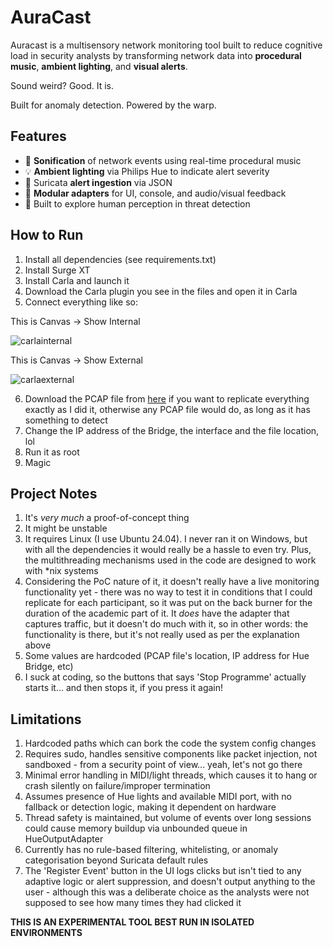 # AuraCast

 Auracast is a multisensory network monitoring tool built to reduce cognitive load in security analysts by transforming network data into **procedural music**, **ambient lighting**, and **visual alerts**.

Sound weird? Good. It is. 

Built for anomaly detection. Powered by the warp.

## Features

- 🎵 **Sonification** of network events using real-time procedural music
- 💡 **Ambient lighting** via Philips Hue to indicate alert severity
- 📜 Suricata **alert ingestion** via JSON
- 🧱 **Modular adapters** for UI, console, and audio/visual feedback
- 🧠 Built to explore human perception in threat detection

## How to Run

1. Install all dependencies (see requirements.txt)
2. Install Surge XT
3. Install Carla and launch it 
4. Download the Carla plugin you see in the files and open it in Carla 
5. Connect everything like so:

  This is Canvas -> Show Internal
  
  ![carlainternal](https://res.cloudinary.com/ddbmrer46/image/upload/v1746192114/carla_int_ygwhi5.png)

  This is Canvas -> Show External
  
  ![carlaexternal](https://res.cloudinary.com/ddbmrer46/image/upload/v1746192114/carla_ext_hidrdz.png)
  
6. Download the PCAP file from [here](https://www.malware-traffic-analysis.net/2017/12/29/index2.html) if you want to replicate everything exactly as I did it, otherwise any PCAP file would do, as long as it has something to detect
7. Change the IP address of the Bridge, the interface and the file location, lol
8. Run it as root
9. Magic

## Project Notes

1. It's _very much_ a proof-of-concept thing
2. It might be unstable
3. It requires Linux (I use Ubuntu 24.04). I never ran it on Windows, but with all the dependencies it would really be a hassle to even try. Plus, the multithreading mechanisms used in the code are designed to work with *nix systems
4. Considering the PoC nature of it, it doesn't really have a live monitoring functionality yet - there was no way to test it in conditions that I could replicate for each participant, so it was put on the back burner for the duration of the academic part of it. It _does_ have the adapter that captures traffic, but it doesn't do much with it, so in other words: the functionality is there, but it's not really used as per the explanation above
5. Some values are hardcoded (PCAP file's location, IP address for Hue Bridge, etc)
6. I suck at coding, so the buttons that says 'Stop Programme' actually starts it... and then stops it, if you press it again!

## Limitations

1. Hardcoded paths which can bork the code the system config changes
2. Requires sudo, handles sensitive components like packet injection, not sandboxed - from a security point of view... yeah, let's not go there
3. Minimal error handling in MIDI/light threads, which causes it to hang or crash silently on failure/improper termination
4. Assumes presence of Hue lights and available MIDI port, with no fallback or detection logic, making it dependent on hardware
5. Thread safety is maintained, but volume of events over long sessions could cause memory buildup via unbounded queue in HueOutputAdapter
6. Currently has no rule-based filtering, whitelisting, or anomaly categorisation beyond Suricata default rules
7. The 'Register Event' button in the UI logs clicks but isn't tied to any adaptive logic or alert suppression, and doesn't output anything to the user - although this was a deliberate choice as the analysts were not supposed to see how many times they had clicked it

**THIS IS AN EXPERIMENTAL TOOL BEST RUN IN ISOLATED ENVIRONMENTS**
